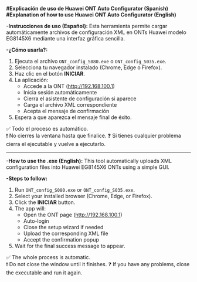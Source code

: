 **#Explicación de uso de Huawei ONT Auto Configurator (Spanish)
#Explanation of how to use Huawei ONT Auto Configurator (English)**


**-Instrucciones de uso (Español):**
Esta herramienta permite cargar automáticamente archivos de configuración XML en ONTs Huawei modelo EG8145X6 mediante una interfaz gráfica sencilla.

**-¿Cómo usarla?:**
1. Ejecuta el archivo `ONT_config_S080.exe` o `ONT_config_S035.exe`.
2. Selecciona tu navegador instalado (Chrome, Edge o Firefox).
3. Haz clic en el botón **INICIAR**.
4. La aplicación:
   - Accede a la ONT (http://192.168.100.1)
   - Inicia sesión automáticamente
   - Cierra el asistente de configuración si aparece
   - Carga el archivo XML correspondiente
   - Acepta el mensaje de confirmación
5. Espera a que aparezca el mensaje final de éxito.

✅ Todo el proceso es automático.  
❗ No cierres la ventana hasta que finalice.
❓ Si tienes cualquier problema cierra el ejecutable y vuelve a ejecutarlo.

------------------------------------------------------------------------------------------------------------------------

**-How to use the .exe (English):**
This tool automatically uploads XML configuration files into Huawei EG8145X6 ONTs using a simple GUI.

**-Steps to follow:**
1. Run `ONT_config_S080.exe` or `ONT_config_S035.exe`.
2. Select your installed browser (Chrome, Edge, or Firefox).
3. Click the **INICIAR** button.
4. The app will:
   - Open the ONT page (http://192.168.100.1)
   - Auto-login
   - Close the setup wizard if needed
   - Upload the corresponding XML file
   - Accept the confirmation popup
5. Wait for the final success message to appear.

✅ The whole process is automatic.  
❗ Do not close the window until it finishes.
❓ If you have any problems, close the executable and run it again.
